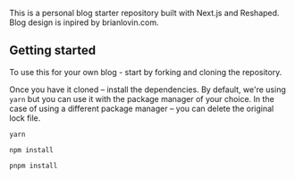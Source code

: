 This is a personal blog starter repository built with Next.js and Reshaped.
Blog design is inpired by brianlovin.com.

## Getting started

To use this for your own blog - start by forking and cloning the repository.

Once you have it cloned – install the dependencies.
By default, we're using `yarn` but you can use it with the package manager of your choice.
In the case of using a different package manager – you can delete the original lock file.

```
yarn

npm install

pnpm install
```
